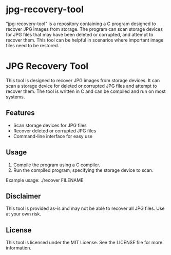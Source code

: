 # jpg-recovery-tool
"jpg-recovery-tool" is a repository containing a C program designed to recover JPG images from storage. The program can scan storage devices for JPG files that may have been deleted or corrupted, and attempt to recover them. This tool can be helpful in scenarios where important image files need to be restored.
# JPG Recovery Tool

This tool is designed to recover JPG images from storage devices. It can scan a storage device for deleted or corrupted JPG files and attempt to recover them. The tool is written in C and can be compiled and run on most systems.

## Features
- Scan storage devices for JPG files
- Recover deleted or corrupted JPG files
- Command-line interface for easy use

## Usage
1. Compile the program using a C compiler.
2. Run the compiled program, specifying the storage device to scan.

Example usage:
./recover FILENAME

## Disclaimer
This tool is provided as-is and may not be able to recover all JPG files. Use at your own risk.

## License
This tool is licensed under the MIT License. See the LICENSE file for more information.
